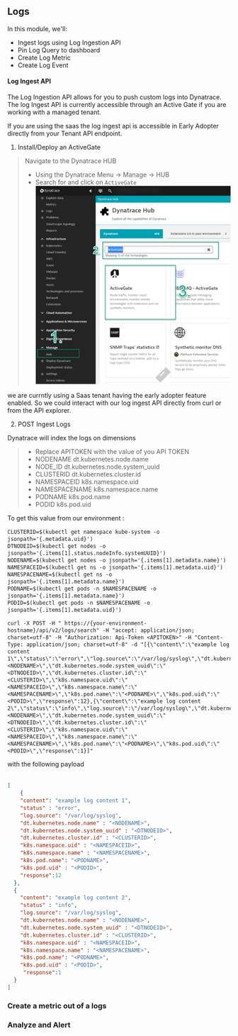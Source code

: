 ## Logs

In this module, we'll:
- Ingest logs using Log Ingestion API 
- Pin Log Query to dashboard
- Create Log Metric
- Create Log Event  

#### Log Ingest API
The Log Ingestion API allows for you to push custom logs into Dynatrace. 
The log Ingest API is currently accessible through an Active Gate if you are working with a managed tenant.

If you are using the saas the log ingest api is accessible in Early Adopter directly from your Tenant API endpoint.

1. Install/Deploy an ActiveGate

>Navigate to the Dynatrace HUB
> - Using the Dynatrace Menu -> Manage -> HUB
> - Search for and click on `ActiveGate`
![log_ag_install](../../assets/images/log_ag_install.png)

we are currntly using a Saas tenant having the early adopter feature enabled.
So we could interact with our log ingest API directly from curl or from the API explorer.

2. POST Ingest Logs

Dynatrace will index the logs on dimensions 

> - Replace APITOKEN with the value of you API TOKEN
> - NODENAME dt.kubernetes.node.name 
> - NODE_ID dt.kubernetes.node.system_uuid 
> - CLUSTERID  dt.kubernetes.cluster.id 
> - NAMESPACEID  k8s.namespace.uid 
> - NAMESPACENAME  k8s.namespace.name 
> - PODNAME k8s.pod.name 
> - PODID k8s.pod.uid 

To get this value from our environment  :
```
CLUSTERID=$(kubectl get namespace kube-system -o jsonpath='{.metadata.uid}')
DTNODEID=$(kubectl get nodes -o jsonpath='{.items[1].status.nodeInfo.systemUUID}')
NODENAME=$(kubectl get nodes -o jsonpath='{.items[1].metadata.name}')
NAMESPACEID=$(kubectl get ns -o jsonpath='{.items[1].metadata.uid}')
NAMESPACENAME=$(kubectl get ns -o jsonpath='{.items[1].metadata.name}')
PODNAME=$(kubectl get pods -n $NAMESPACENAME -o jsonpath='{.items[1].metadata.name}')
PODID=$(kubectl get pods -n $NAMESPACENAME -o jsonpath='{.items[1].metadata.uid}')
```

```
curl -X POST -H " https://{your-environment-hostname}/api/v2/logs/search" -H "accept: application/json; charset=utf-8" -H "Authorization: Api-Token <APITOKEN>" -H "Content-Type: application/json; charset=utf-8" -d "[{\"content\":\"example log content 1\",\"status\":\"error\",\"log.source\":\"/var/log/syslog\",\"dt.kubernetes.node.name\":\"<NODENAME>\",\"dt.kubernetes.node.system_uuid\":\"<DTNODEID>\",\"dt.kubernetes.cluster.id\":\"<CLUSTERID>\",\"k8s.namespace.uid\":\"<NAMESPACEID>\",\"k8s.namespace.name\":\"<NAMESPACENAME>\",\"k8s.pod.name\":\"<PODNAME>\",\"k8s.pod.uid\":\"<PODID>\",\"response\":12},{\"content\":\"example log content 2\",\"status\":\"info\",\"log.source\":\"/var/log/syslog\",\"dt.kubernetes.node.name\":\"<NODENAME>\",\"dt.kubernetes.node.system_uuid\":\"<DTNODEID>\",\"dt.kubernetes.cluster.id\":\"<CLUSTERID>\",\"k8s.namespace.uid\":\"<NAMESPACEID>\",\"k8s.namespace.name\":\"<NAMESPACENAME>\",\"k8s.pod.name\":\"<PODNAME>\",\"k8s.pod.uid\":\"<PODID>\",\"response\":1}]"
```
with the following payload
```json

[
    {
    "content": "example log content 1",
    "status" : "error",
    "log.source": "/var/log/syslog",
    "dt.kubernetes.node.name" : "<NODENAME>",
    "dt.kubernetes.node.system_uuid" : "<DTNODEID>",
    "dt.kubernetes.cluster.id" : "<CLUSTERID>",
    "k8s.namespace.uid" : "<NAMESPACEID>",
    "k8s.namespace.name" : "<NAMESPACENAME>",
    "k8s.pod.name": "<PODNAME>",
    "k8s.pod.uid" : "<PODID>",
    "response":12
  },
  {
    "content": "example log content 2",
    "status" : "info",
    "log.source": "/var/log/syslog",
    "dt.kubernetes.node.name" : "<NODENAME>",
    "dt.kubernetes.node.system_uuid" : "<DTNODEID>",
    "dt.kubernetes.cluster.id" : "<CLUSTERID>",
    "k8s.namespace.uid" : "<NAMESPACEID>",
    "k8s.namespace.name" : "<NAMESPACENAME>",
    "k8s.pod.name": "<PODNAME>",
    "k8s.pod.uid" : "<PODID>",
     "response":1
  }
]

```
### Create a metric out of a logs


### Analyze and Alert
